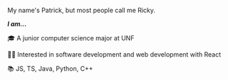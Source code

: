My name's Patrick, but most people call me Ricky.

***I am...***

🎓 A junior computer science major at UNF

👨‍💻 Interested in software development and web development with React

📚 JS, TS, Java, Python, C++
